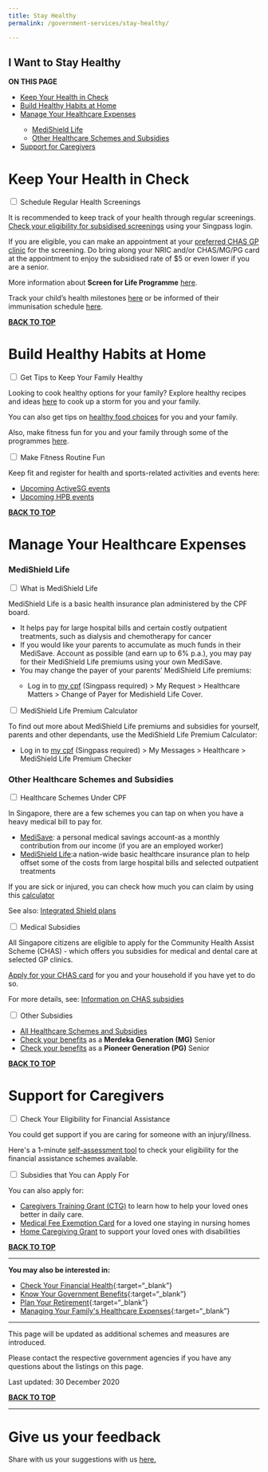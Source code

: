 ```yaml
---
title: Stay Healthy
permalink: /government-services/stay-healthy/

---
```


## <a name="top"></a>I Want to Stay Healthy

<div id="toc_container">
<p class="toc_title"><b>ON THIS PAGE</b></p>
<ul class="toc_list">
  <li><a href="#health">Keep Your Health in Check</a></li>
  <li><a href="#habits">Build Healthy Habits at Home</a></li>
  <li><a href="#expenses">Manage Your Healthcare Expenses</a></li>
  <ul>
    <li><a href="#medishield">MediShield Life</a></li>
    <li><a href="#schemes">Other Healthcare Schemes and Subsidies</a></li>
  </ul>
  <li><a href="#caregivers">Support for Caregivers</a></li>
</ul>
</div>

# <a name="health"></a>Keep Your Health in Check 

<div class="accordion">
  <div class="tabs">
 <div class="tab">
      <input type="checkbox" id="screen">
      <label class="tab-label" for="screen">Schedule Regular Health Screenings</label>
      <div class="tab-content">
    <p>It is recommended to keep track of your health through regular screenings. <a href="https://eservices.healthhub.sg/PersonalHealth/ScreeningEligibility" target="_blank">Check your eligibility for subsidised screenings</a> using your Singpass login.</p>
    <p>If you are eligible, you can make an appointment at your <a href="https://www.chas.sg/clinic_locator.aspx?id=90" target="_blank">preferred CHAS GP clinic</a> for the screening. Do bring along your NRIC and/or CHAS/MG/PG card at the appointment to enjoy the subsidised rate of $5 or even lower if you are a senior.</p>
    <p>More information about <b>Screen for Life Programme</b> <a href="https://www.healthhub.sg/programmes/61/Screen_for_Life#faqs" target="_blank">here</a>.</p>
    <p>Track your child’s health milestones <a href="https://www.healthhub.sg/programmes/125/children-health-ehb" target="_blank">here</a> or be informed of their immunisation schedule <a href="https://www.nir.hpb.gov.sg/nirp/eservices/immunisationSchedule" target="_blank">here</a>.</p>
</div>
</div>
</div>
</div>

[**BACK TO TOP**](#top)


# <a name="habits"></a>Build Healthy Habits at Home
<div class="accordion">
<div class="tabs">
 <div class="tab">
      <input type="checkbox" id="tips">
      <label class="tab-label" for="tips">Get Tips to Keep Your Family Healthy</label>
      <div class="tab-content">    
    <p>Looking to cook healthy options for your family? Explore healthy recipes and ideas <a href="https://www.healthhub.sg/programmes/54/recipes" target="_blank">here</a> to cook up a storm for you and your family.</p>
    <p>You can also get tips on <a href="https://www.healthhub.sg/live-healthy?category=Food-Nutrition" target="_blank">healthy food choices</a> for you and your family.</p> 
    <p>Also, make fitness fun for you and your family through some of the programmes <a href="https://www.healthhub.sg/programmes/170/StayWell#resources" target="_blank">here</a>.</p>
  </div>
</div>
 <div class="tab">
      <input type="checkbox" id="routine">
      <label class="tab-label" for="routine">Make Fitness Routine Fun</label>
      <div class="tab-content">
    <p>Keep fit and register for health and sports-related activities and events here:</p>
    <ul>
    <li><a href="https://www.myactivesg.com/Whats-On" target="_blank">Upcoming ActiveSG events</a></li>
    <li><a href="https://www.healthhub.sg/events" target="_blank">Upcoming HPB events</a></li>
    </ul>
</div>
</div>
</div>
</div>

[**BACK TO TOP**](#top)


# <a name="expenses"></a> Manage Your Healthcare Expenses
<div class="accordion">
<div class="tabs">
    <h3 id="medishield">MediShield Life</h3>
      <div class="tab">
      <input type="checkbox" id="medishield-101">
      <label class="tab-label" for="medishield-101">What is MediShield Life</label>
      <div class="tab-content">
    <p>MediShield Life is a basic health insurance plan administered by the CPF board.</p>
  <ul>
    <li>It helps pay for large hospital bills and certain costly outpatient treatments, such as dialysis and chemotherapy for cancer</li>
    <li>If you would like your parents to accumulate as much funds in their MediSave.
Account as possible (and earn up to 6% p.a.), you may pay for their MediShield Life premiums using your own MediSave.</li>
    <li>You may change the payer of your parents’ MediShield Life premiums:</li>
              <ul style="padding-left: 15px;list-style-type:circle">
<li> Log in to <a target="_blank" href="https://www.cpf.gov.sg/members">my cpf</a> (Singpass required) > My Request > Healthcare Matters > Change of Payer for Medishield Life Cover.</li></ul>
  </ul>
      </div>
    </div>
      <div class="tab">
      <input type="checkbox" id="shield-calc">
      <label class="tab-label" for="shield-calc">MediShield Life Premium Calculator</label>
      <div class="tab-content">
      <p>To find out more about MediShield Life premiums and subsidies for yourself, parents and other dependants, use the MediShield Life Premium Calculator:</p>
    <ul>
      <li>Log in to <a target="_blank" href="https://www.cpf.gov.sg/members">my cpf</a> (Singpass required) > My Messages > Healthcare > MediShield Life Premium Checker</li>
    </ul>
     </div>
    </div>
  <h3 id="schemes">Other Healthcare Schemes and Subsidies</h3>
      <div class="tab">
      <input type="checkbox" id="cpf">
      <label class="tab-label" for="cpf">Healthcare Schemes Under CPF</label>
      <div class="tab-content">
    <p>In Singapore, there are a few schemes you can tap on when you have a heavy medical bill to pay for.</p>
    <ul>
    <li> <a href="https://www.moh.gov.sg/docs/librariesprovider5/schemes-subsidies/medisave/medisave_booklet_b5_complete_fa_rev2_path.pdf" target="_blank">MediSave</a>: a personal medical savings account-as a monthly contribution from our income (if you are an employed worker)</li>
    <li> <a href="https://www.moh.gov.sg/cost-financing/healthcare-schemes-subsidies/medishield-life" target="_blank">MediShield Life</a>:a nation-wide basic healthcare insurance plan to help offset some of the costs from large hospital bills and selected outpatient treatments</li>
    </ul>
    <p>If you are sick or injured, you can check how much you can claim by using this <a href="https://www.cpf.gov.sg/eSvc/Web/Schemes/MedisaveCalculator/Step1" target="_blank">calculator</a></p>
    <p>See also: <a href="https://www.healthhub.sg/a-z/costs-and-financing/31/integrated-shield-plans-ips" target="_blank">Integrated Shield plans</a></p>
  </div>
</div>
  <div class="tab">
      <input type="checkbox" id="subsidies">
      <label class="tab-label" for="subsidies">Medical Subsidies</label>
      <div class="tab-content">
    <p>All Singapore citizens are eligible to apply for the Community Health Assist Scheme (CHAS) - which offers you subsidies for medical and dental care at selected GP clinics.</p>
    <p><a href="http://www.chas.sg/apply/" target="_blank">Apply for your CHAS card</a> for you and your household if you have yet to do so.</p>
    <p>For more details, see: <a href="https://www.chas.sg/content.aspx?id=636" target="_blank">Information on CHAS subsidies</a></p>
  </div>
</div>
  <div class="tab">
      <input type="checkbox" id="others">
      <label class="tab-label" for="others">Other Subsidies</label>
      <div class="tab-content">
    <ul>
      <li> <a href="https://www.moh.gov.sg/cost-financing/healthcare-schemes-subsidies" target="_blank">All Healthcare Schemes and Subsidies</a></li>
      <li> <a href="https://www.merdekageneration.sg/en/benefits" target="_blank">Check your benefits</a> as a <b>Merdeka Generation (MG)</b> Senior</li>
      <li> <a href="https://www.pioneers.sg/en-sg/Materials/PG%20Subsidy%20Table%20for%20outpatient%20care.pdf" target="_blank">Check your benefits</a> as a <b>Pioneer Generation (PG)</b> Senior</li>
    </ul>
  </div>
</div>
</div>
</div>

[**BACK TO TOP**](#top)


# <a name="caregivers"></a> Support for Caregivers
<div class="accordion">
<div class="tabs">
      <div class="tab">
      <input type="checkbox" id="eligibility">
      <label class="tab-label" for="eligibility">Check Your Eligibility for Financial Assistance</label>
      <div class="tab-content">
    <p>You could get support if you are caring for someone with an injury/illness.</p>
    <p>Here's a 1-minute <a href="https://www.aic.sg/financial-assistance/self-assessment-tool" target="_blank">self-assessment tool</a> to check your eligibility for the financial assistance schemes available.</p>
  </div>
</div>
 <div class="tab">
      <input type="checkbox" id="apply">
      <label class="tab-label" for="apply">Subsidies that You can Apply For</label>
      <div class="tab-content">
    <p>You can also apply for: </p>
  <ul>
    <li> <a href="https://www.aic.sg/financial-assistance/caregivers-training-grant" target="_blank">Caregivers Training Grant (CTG)</a> to learn how to help your loved ones better in daily care.</li>
    <li> <a href="https://www.aic.sg/financial-assistance/medical-fee-exemption-card" target="_blank"> Medical Fee Exemption Card</a> for a loved one staying in nursing homes</li>
    <li><a href="https://www.aic.sg/financial-assistance/home-caregiving-grant" target="_blank">Home Caregiving Grant</a> to support your loved ones with disabilities</li>
  </ul>
</div>
</div>
</div>
</div>

[**BACK TO TOP**](#top)

---------------------------------------
**You may also be interested in:**

- [Check Your Financial Health](https://www.moneysense.gov.sg/financial-health-check-v2){:target=“_blank”}
- [Know Your Government Benefits](/government-services/govt-benefits/){:target=“_blank”}
- [Plan Your Retirement](/government-services/retirement/){:target=“_blank”}
- [Managing Your Family's Healthcare Expenses](/government-services/stay-healthy/#expenses){:target=“_blank”}

---------------------------------------

This page will be updated as additional schemes and measures are introduced.

Please contact the respective government agencies if you have any questions about the listings on this page.  

Last updated: 30 December 2020
 
[**BACK TO TOP**](#top)

<hr>

# Give us your feedback

Share with us your suggestions with us <a href="https://form.gov.sg/5ed0995e42ee5f00110e10cc" target="_blank">here.</a>